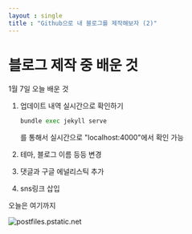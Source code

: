 ```yaml
---
layout : single
title : "Github으로 내 블로그를 제작해보자 (2)"
---
```








# 블로그 제작 중 배운 것

1월 7일 오늘 배운 것



1. 업데이트 내역 실시간으로 확인하기

   ``` python
   bundle exec jekyll serve
   ```

   를 통해서 실시간으로 "localhost:4000"에서 확인 가능

2. 테마, 블로그 이름 등등 변경

3. 댓글과 구글 에널리스틱 추가

4. sns링크 삽입



오늘은 여기까지



![postfiles.pstatic.net](/Users/ijuhyeon/Desktop/Blog/bahnpro.github.io/images/2023-01-07-second/postfiles.pstatic.net.jpeg)